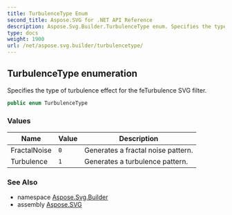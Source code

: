 ```yaml
---
title: TurbulenceType Enum
second_title: Aspose.SVG for .NET API Reference
description: Aspose.Svg.Builder.TurbulenceType enum. Specifies the type of turbulence effect for the feTurbulence SVG filter
type: docs
weight: 1900
url: /net/aspose.svg.builder/turbulencetype/
---
```

## TurbulenceType enumeration

Specifies the type of turbulence effect for the feTurbulence SVG filter.

```csharp
public enum TurbulenceType
```

### Values

| Name | Value | Description |
| --- | --- | --- |
| FractalNoise | `0` | Generates a fractal noise pattern. |
| Turbulence | `1` | Generates a turbulence pattern. |

### See Also

* namespace [Aspose.Svg.Builder](../../aspose.svg.builder/)
* assembly [Aspose.SVG](../../)
